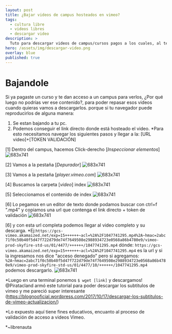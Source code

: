 ```yaml
---
layout: post
title: ¿Bajar videos de campus hosteados en vimeo?
tags:
  - cultura libre
  - videos libres
  - descargar video
description: >
  Tuto para descargar videos de campus/cursos pagos a los cuales, al terminar el ciclo revocan claves de acceso.
hero: /assets/img/descargar-video.png
overlay: blue
published: true
---
```

# Bajandole
Si ya pagaste un curso y te dan acceso a un campus para verlos, ¿Por qué luego no podrías ver ese contenido?, para poder repasar esos videos cuando quieras vamos a descargarlos. porque si tu navegador puede reproducirlos de alguna manera:
1. Se estan bajando a tu pc.
2. Podemos conseguir el link directo donde está hosteado el video.
*Para esto necesitamos navegar los siguientes pasos y llegar a la: [URL video]+[TOKEN VALIDACIÓN]

[1] Dentro del campus, hacemos Click-derecho [_Inspeccionar elementos_]
![683x741](https://box.copiona.com/assets/img/vid/01.png "Large example image")

[2] Vamos a la pestaña [_Depurador_]
![683x741](https://box.copiona.com/assets/img/vid/02.png "Large example image")

[3] Vamos a la pestaña [_player.vimeo.com_]
![683x741](https://box.copiona.com/assets/img/vid/03.png "Large example image")

[4] Buscamos la carpeta [_video_] index
![683x741](https://box.copiona.com/assets/img/vid/04.png "Large example image")

[5] Seleccionamos el contenido de index
![683x741](https://box.copiona.com/assets/img/vid/05.png "Large example image")

[6] Lo pegamos en un editor de texto donde podamos buscar con ctrl+f ".mp4" y copiamos una url que contenga el link directo + token de validación
![683x741](https://box.copiona.com/assets/img/vid/06.png "Large example image")

[6] y con esta url completa podemos llegar al video completo y su descarga.  *Ej:``https://gcs-vimeo.akamaized.net/exp=15++++++~acl=%2A%2F1047741295.mp4%2A~hmac=2abc71f0c50b40f5d47f722d79de74f7649508e2988934723e0568a86b4780e9/vimeo-prod-skyfire-std-us/01/4477/++++++/1047741295.mp4``
 dónde: ``https://gcs-vimeo.akamaized.net/exp=15++++++~acl=%2A%2F1047741295.mp4`` es la url y si la ingresamos nos dice "acceso denegado" pero si agregamos:`` %2A~hmac=2abc71f0c50b40f5d47f722d79de74f7649508e2988934723e0568a86b4780e9/vimeo-prod-skyfire-std-us/01/4477/10/++++++/1047741295.mp4`` podemos descargarlo.
![683x741](https://box.copiona.com/assets/img/vid/07.png "Large example image")

*Luego en una terminal ponemos ``$ wget [link]`` y descargamos!
@Piratacland armó este tutorial para poder descargar los subtitulos de vimeo y me pareció super interesante
(https://blognooficial.wordpress.com/2017/10/17/descargar-los-subtitulos-de-vimeo-actualizacion/)

*Lo expuesto aquí tiene fines educativos, encuanto al proceso de validación de acceso a videos Vimeo.

*~librenauta
